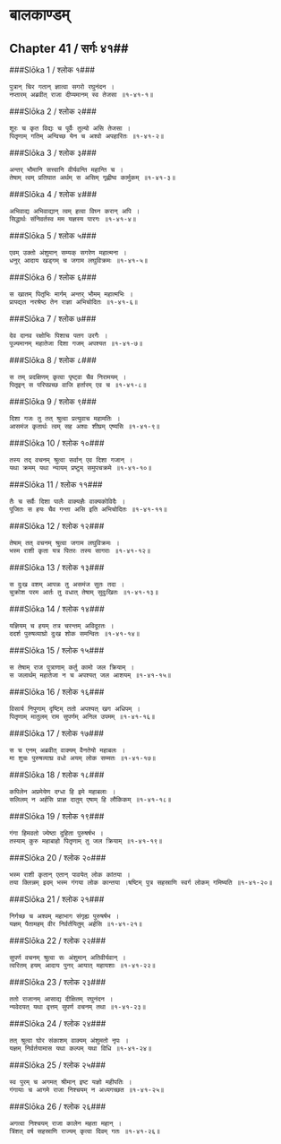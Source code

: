 बालकाण्डम्
===============================


## Chapter 41  / सर्गः ४१##


###Slōka 1 / श्लोक १###


    पुत्रान् चिर गतान् ज्ञात्वा सगरो रघुनंदन ।
    नप्तारम् अब्रवीत् राजा दीप्यमानम् स्व तेजसा ॥१-४१-१॥


###Slōka 2 / श्लोक २###


    शूरः च कृत विद्यः च पूर्वैः तुल्यो असि तेजसा ।
    पितृणाम् गतिम् अन्विच्छ येन च अश्वो अपहारितः ॥१-४१-२॥


###Slōka 3 / श्लोक ३###


    अन्तर् भौमानि सत्त्वानि वीर्यवन्ति महान्ति च ।
    तेषाम् त्वम् प्रतिघात अर्थम् स असिम् गृह्णीष्व कार्मुकम् ॥१-४१-३॥


###Slōka 4 / श्लोक ४###


    अभिवाद्य अभिवाद्यान् त्वम् हत्वा विघ्न करान् अपि ।
    सिद्धार्थः संनिवर्तस्व मम यज्ञस्य पारगः ॥१-४१-४॥


###Slōka 5 / श्लोक ५###


    एवम् उक्तो अंशुमान् सम्यक् सगरेण महात्मना ।
    धनुर् आदाय खड्गम् च जगाम लघुविक्रमः ॥१-४१-५॥


###Slōka 6 / श्लोक ६###


    स खातम् पितृभिः मार्गम् अन्तर् भौमम् महात्मभिः ।
    प्रापद्यत नरश्रेष्ठ तेन राज्ञा अभिचोदितः ॥१-४१-६॥


###Slōka 7 / श्लोक ७###


    देव दानव रक्षोभिः पिशाच पतग उरगैः ।
    पूज्यमानम् महातेजा दिशा गजम् अपश्यत ॥१-४१-७॥


###Slōka 8 / श्लोक ८###


    स तम् प्रदक्षिणम् कृत्वा पृष्ट्वा चैव निरामयम् ।
    पितृइन् स परिपप्रच्छ वाजि हर्तारम् एव च ॥१-४१-८॥


###Slōka 9 / श्लोक ९###


    दिशा गजः तु तत् श्रुत्वा प्रत्युवाच महामतिः ।
    आसमंज कृतार्थः त्वम् सह अश्वः शीघ्रम् एष्यसि ॥१-४१-९॥


###Slōka 10 / श्लोक १०###


    तस्य तद् वचनम् श्रुत्वा सर्वान् एव दिशा गजान् ।
    यथा क्रमम् यथा न्यायम् प्रष्टुम् समुपचक्रमे ॥१-४१-१०॥


###Slōka 11 / श्लोक ११###


    तैः च सर्वैः दिशा पालैः वाक्यज्ञैः वाक्यकोविदैः ।
    पूजितः स हयः चैव गन्ता असि इति अभिचोदितः ॥१-४१-११॥


###Slōka 12 / श्लोक १२###


    तेषाम् तत् वचनम् श्रुत्वा जगाम लघुविक्रमः ।
    भस्म राशी कृता यत्र पितरः तस्य सागराः ॥१-४१-१२॥


###Slōka 13 / श्लोक १३###


    स दुःख वशम् आपन्नः तु असमंज सुतः तदा ।
    चुक्रोश परम आर्तः तु वधात् तेषाम् सुदुःखितः ॥१-४१-१३॥


###Slōka 14 / श्लोक १४###


    यज्ञियम् च हयम् तत्र चरन्तम् अविदूरतः ।
    ददर्श पुरुषव्याघ्रो दुःख शोक समन्वितः ॥१-४१-१४॥


###Slōka 15 / श्लोक १५###


    स तेषाम् राज पुत्राणाम् कर्तु कामो जल क्रियाम् ।
    स जलार्थम् महातेजा न च अपश्यत् जल आशयम् ॥१-४१-१५॥


###Slōka 16 / श्लोक १६###


    विसार्य निपुणाम् दृष्टिम् ततो अपश्यत् खग अधिपम् ।
    पितृणाम् मातुलम् राम सुपर्णम् अनिल उपमम् ॥१-४१-१६॥


###Slōka 17 / श्लोक १७###


    स च एनम् अब्रवीत् वाक्यम् वैनतेयो महाबलः ।
    मा शुचः पुरुषव्याघ्र वधो अयम् लोक सम्मतः ॥१-४१-१७॥


###Slōka 18 / श्लोक १८###


    कपिलेन अप्रमेयेण दग्धा हि इमे महाबलाः ।
    सलिलम् न अर्हसि प्राज्ञ दातुम् एषाम् हि लौकिकम् ॥१-४१-१८॥


###Slōka 19 / श्लोक १९###


    गंगा हिमवतो ज्येष्ठा दुहिता पुरुषर्षभ ।
    तस्याम् कुरु महाबाहो पितॄणाम् तु जल क्रियाम् ॥१-४१-१९॥


###Slōka 20 / श्लोक २०###


    भस्म राशी कृतान् एतान् पावयेत् लोक कांतया ।
    तया क्लिन्नम् इदम् भस्म गंगया लोक कान्तया ।षष्टिम् पुत्र सहस्राणि स्वर्ग लोकम् गमिष्यति ॥१-४१-२०॥


###Slōka 21 / श्लोक २१###


    निर्गच्छ च अश्वम् महाभाग संगृह्य पुरुषर्षभ ।
    यज्ञम् पैतामहम् वीर निर्वर्तयितुम् अर्हसि ॥१-४१-२१॥


###Slōka 22 / श्लोक २२###


    सुपर्ण वचनम् श्रुत्वा सः अंशुमान् अतिवीर्यवान् ।
    त्वरितम् हयम् आदाय पुनर् आयात् महायशाः ॥१-४१-२२॥


###Slōka 23 / श्लोक २३###


    ततो राजानम् आसाद्य दीक्षितम् रघुनंदन ।
    न्यवेदयत् यथा वृत्तम् सुपर्ण वचनम् तथा ॥१-४१-२३॥


###Slōka 24 / श्लोक २४###


    तत् श्रुत्वा घोर संकाशम् वाक्यम् अंशुमतो नृपः ।
    यज्ञम् निर्वर्तयामास यथा कल्पम् यथा विधि ॥१-४१-२४॥


###Slōka 25 / श्लोक २५###


    स्व पुरम् च अगमत् श्रीमान् इष्ट यज्ञो महीपतिः ।
    गंगायाः च आगमे राजा निश्चयम् न अध्यगच्छत ॥१-४१-२५॥


###Slōka 26 / श्लोक २६###


    अगत्वा निश्चयम् राजा कालेन महता महान् ।
    त्रिंशत् वर्ष सहस्राणि राज्यम् कृत्वा दिवम् गतः ॥१-४१-२६॥


